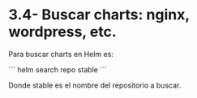 # 3.4- Buscar charts: nginx, wordpress, etc.

Para buscar charts en Helm es:

´´´ helm search repo stable ´´´

Donde stable es el nombre del repositorio a buscar.
